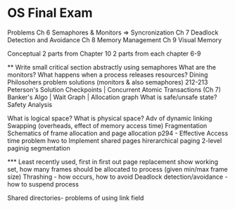 OS Final Exam
=============

Problems
  Ch 6  Semaphores & Monitors => Syncronization
  Ch 7   Deadlock Detection and Avoidance
  Ch 8   Memory Management
  Ch 9   Visual Memory

Conceptual
  2 parts from Chapter 10
  2 parts from each chapter 6-9

** Write small critical section abstractly using semaphores
What are the monitors? What happens when a process releases resources?
Dining Philosohers problem solutions (monitors & also semaphores) 212-213
  Peterson's Solution
Checkpoints | Concurrent Atomic Transactions (Ch 7)
Banker's Algo | Wait Graph | Allocation graph
What is safe/unsafe state? Safety Analysis

What is logical space? What is physical space?
Adv of dynamic linking
Swapping (overheads, effect of memory access time)
Fragmentation
Schematics of frame allocation and page allocation
p294 - Effective Access time problem
hwo to Implement shared pages
hirerarchical paging
  2-level paginig
segmentation

*** Least recently used, first in first out page replacement
  show working set, how many frames should be allocated to process (given min/max frame size)
Thrashing - how occurs, how to avoid
Deadlock detection/avoidance - how to suspend process

Shared directories- problems of using link field

